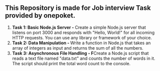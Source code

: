 <h2>This Repository is made for Job interview Task provided by onepoket.</h2>
<ol>
  <li><span><b>Task 1: Basic Node.js Server - </b>Create a simple Node.js server that listens on port 3000 and responds with "Hello, World!" for all incoming HTTP requests. You can use any library or framework of your choice.</span></li>
  <li><span><b>Task 2: Data Manipulation - </b>Write a function in Node.js that takes an array of integers as input and returns the sum of all the numbers.</span></li>
  <li><span><b>Task 3: Asynchronous File Handling - F</b>Create a Node.js script that reads a text file named "data.txt" and counts the number of words in it. The script should print the total word count to the console.</span></li>
</ol>
